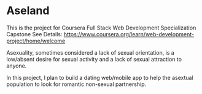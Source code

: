 # Aseland
This is the project for Coursera Full Stack Web Development Specialization Capstone 
See Details: https://www.coursera.org/learn/web-development-project/home/welcome

Asexuality, sometimes considered a lack of sexual orientation, is a low/absent desire for sexual activity and a lack of sexual attraction to anyone. 

In this project, I plan to build a dating web/mobile app to help the asextual population to look for romantic non-sexual partnership. 
